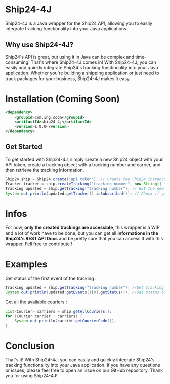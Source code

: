 # Ship24-4J

Ship24-4J is a Java wrapper for the Ship24 API, allowing you to easily integrate tracking functionality into your Java applications.

## Why use Ship24-4J?

Ship24's API is great, but using it in Java can be complex and time-consuming. That's where Ship24-4J comes in! With Ship24-4J, you can easily and quickly integrate Ship24's tracking functionality into your Java application. Whether you're building a shipping application or just need to track packages for your business, Ship24-4J makes it easy.

# Installation (Coming Soon)

```xml
<dependency>
    <groupId>com.ing.soon</groupId>
    <artifactId>ship24-4j</artifactId>
    <version>1.0.0</version>
</dependency>
```

## Get Started

To get started with Ship24-4J, simply create a new Ship24 object with your API token, create a tracking object with a tracking number and carrier, and then retrieve the tracking information.

```java
Ship24 ship = Ship24.create("api token"); // Create the Ship24 instance
Tracker tracker = ship.createTracking("tracking number", new String[] {"fujie-express"}); // Create a new tracking
Tracking updated = ship.getTracking("tracking number"); // Get the new tracking
System.out.println(updated.getTracker().isSubscribed()); // Check if you are subscribed to the tracking
```

# Infos

For now, **only the created trackings are accessible**, this wrapper is a WIP and a lot of work have to be done, but you can get all **informations in the Ship24's REST API Docs** and be pretty sure that you can access It with this wrapper. Fell free to contribute !

# Examples

Get status of the first event of the tracking :
```java
Tracking updated = ship.getTracking("tracking number"); //Get tracking from tracking number
System.out.println(updated.getEvents()[0].getStatus()); //Get status of the first event of the tracking
```

Get all the available couriers :
```java
List<Courier> carriers = ship.getAllCouriers();
for (Courier carrier : carriers) {
	System.out.println(carrier.getCourierCode());
}
```
# Conclusion
That's it! With Ship24-4J, you can easily and quickly integrate Ship24's tracking functionality into your Java application. If you have any questions or issues, please feel free to open an issue on our GitHub repository. Thank you for using Ship24-4J!

